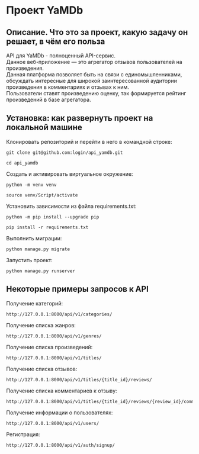 # Проект YaMDb

## Описание. Что это за проект, какую задачу он решает, в чём его польза
API для YaMDb - полноценный API-сервис.  
Данное веб-приложение — это агрегатор отзывов пользователей на произведения.  
Данная платформа позволяет быть на связи с единомышленниками, обсуждать интересные для широкой заинтересованной аудитории произведения в комментариях и отзывах к ним.  
Пользователи ставят произведению оценку, так формируется рейтинг произведений в базе агрегатора.


## Установка: как развернуть проект на локальной машине

Клонировать репозиторий и перейти в него в командной строке:

```
git clone git@github.com:login/api_yamdb.git
```

```
cd api_yamdb
```

Cоздать и активировать виртуальное окружение:

```
python -m venv venv
```

```
source venv/Script/activate
```

Установить зависимости из файла requirements.txt:

```
python -m pip install --upgrade pip
```

```
pip install -r requirements.txt
```

Выполнить миграции:

```
python manage.py migrate
```

Запустить проект:

```
python manage.py runserver
```

## Некоторые примеры запросов к API

Получение категорий:

```
http://127.0.0.1:8000/api/v1/categories/
```

Получение списка жанров:

```
http://127.0.0.1:8000/api/v1/genres/
```

Получение списка произведений:

```
http://127.0.0.1:8000/api/v1/titles/
```

Получение списка отзывов:

```
http://127.0.0.1:8000/api/v1/titles/{title_id}/reviews/
```

Получение списка комментариев к отзыву:

```
http://127.0.0.1:8000/api/v1/titles/{title_id}/reviews/{review_id}/comments/
```

Получение информации о пользователях:

```
http://127.0.0.1:8000/api/v1/users/
```

Регистрация:

```
http://127.0.0.1:8000/api/v1/auth/signup/
```
